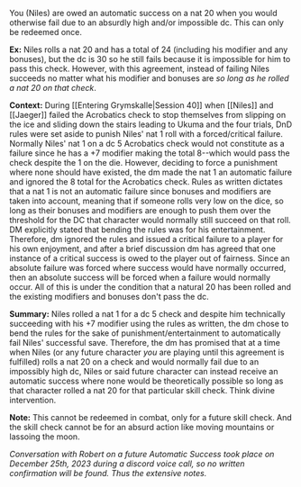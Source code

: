 You (Niles) are owed an automatic success on a nat 20 when you would otherwise fail due to an absurdly high and/or impossible dc. This can only be redeemed once.

**Ex:** Niles rolls a nat 20 and has a total of 24 (including his modifier and any bonuses), but the dc is 30 so he still fails because it is impossible for him to pass this check. However, with this agreement, instead of failing Niles succeeds no matter what his modifier and bonuses are *so long as he rolled a nat 20 on that check*.

**Context:** During [[Entering Grymskalle|Session 40]] when [[Niles]] and [[Jaeger]] failed the Acrobatics check to stop themselves from slipping on the ice and sliding down the stairs leading to Ukuma and the four trials, DnD rules were set aside to punish Niles' nat 1 roll with a forced/critical failure. Normally Niles' nat 1 on a dc 5 Acrobatics check would not constitute as a failure since he has a +7 modifier making the total 8--which would pass the check despite the 1 on the die. However, deciding to force a punishment where none should have existed, the dm made the nat 1 an automatic failure and ignored the 8 total for the Acrobatics check. Rules as written dictates that a nat 1 is not an automatic failure since bonuses and modifiers are taken into account, meaning that if someone rolls very low on the dice, so long as their bonuses and modifiers are enough to push them over the threshold for the DC that character would normally still succeed on that roll. DM explicitly stated that bending the rules was for his entertainment. Therefore, dm ignored the rules and issued a critical failure to a player for his own enjoyment, and after a brief discussion dm has agreed that one instance of a critical success is owed to the player out of fairness. Since an absolute failure was forced where success would have normally occurred, then an absolute success will be forced when a failure would normally occur. All of this is under the condition that a natural 20 has been rolled and the existing modifiers and bonuses don't pass the dc.

**Summary:** Niles rolled a nat 1 for a dc 5 check and despite him technically succeeding with his +7 modifier using the rules as written, the dm chose to bend the rules for the sake of punishment/entertainment to automatically fail Niles' successful save. Therefore, the dm has promised that at a time when Niles (or any future character *you* are playing until this agreement is fulfilled) rolls a nat 20 on a check and would normally fail due to an impossibly high dc, Niles or said future character can instead receive an automatic success where none would be theoretically possible so long as that character rolled a nat 20 for that particular skill check. Think divine intervention.

**Note:** This cannot be redeemed in combat, only for a future skill check. And the skill check cannot be for an absurd action like moving mountains or lassoing the moon.

*Conversation with Robert on a future Automatic Success took place on December 25th, 2023 during a discord voice call, so no written confirmation will be found. Thus the extensive notes.*